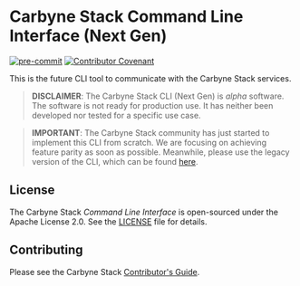 # Carbyne Stack Command Line Interface (Next Gen)

[![pre-commit](https://img.shields.io/badge/pre--commit-enabled-brightgreen?logo=pre-commit&logoColor=white)](https://github.com/pre-commit/pre-commit)
[![Contributor Covenant](https://img.shields.io/badge/Contributor%20Covenant-2.1-4baaaa.svg)](CODE_OF_CONDUCT.md)

This is the future CLI tool to communicate with the Carbyne Stack services.

> **DISCLAIMER**: The Carbyne Stack CLI (Next Gen) is *alpha* software. The 
> software is not ready for production use. It has neither been developed nor 
> tested for a specific use case.

> **IMPORTANT**: The Carbyne Stack community has just started to implement this 
> CLI from scratch. We are focusing on achieving feature parity as soon as possible. 
> Meanwhile, please use the legacy version of the CLI, which can be found [here](https://github.com/carbynestack/cli).

## License

The Carbyne Stack *Command Line Interface* is open-sourced under the Apache
License 2.0. See the [LICENSE](LICENSE) file for details.

## Contributing

Please see the Carbyne Stack
[Contributor's Guide](https://github.com/carbynestack/carbynestack/blob/master/CONTRIBUTING.md).
